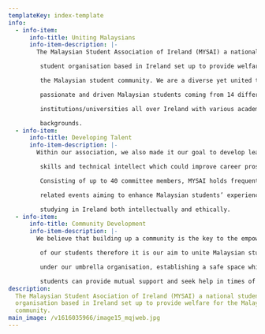 ```yaml
---
templateKey: index-template
info:
  - info-item:
      info-title: Uniting Malaysians
      info-item-description: |-
        The Malaysian Student Association of Ireland (MYSAI) a national

         student organisation based in Ireland set up to provide welfare for

         the Malaysian student community. We are a diverse yet united team of

         passionate and driven Malaysian students coming from 14 different

         institutions/universities all over Ireland with various academic

         backgrounds.
  - info-item:
      info-title: Developing Talent
      info-item-description: |-
        Within our association, we also made it our goal to develop leadership

         skills and technical intellect which could improve career prospects.

         Consisting of up to 40 committee members, MYSAI holds frequent welfare

         related events aiming to enhance Malaysian students’ experience of

         studying in Ireland both intellectually and ethically.
  - info-item:
      info-title: Community Development
      info-item-description: |-
        We believe that building up a community is the key to the empowerment

         of our students therefore it is our aim to unite Malaysian students

         under our umbrella organisation, establishing a safe space which

         students can provide mutual support and seek help in times of need.
description:
  The Malaysian Student Asociation of Ireland (MYSAI) a national student
  organisation based in Ireland set up to provide welfare for the Malaysian student
  community.
main_image: /v1616035966/image15_mqjweb.jpg
---
```


